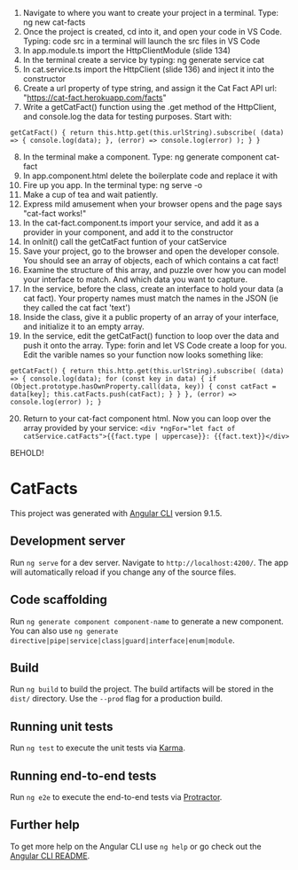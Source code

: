 1. Navigate to where you want to create your project in a terminal. Type: ng new cat-facts
2. Once the project is created, cd into it, and open your code in VS Code. Typing: code src in a terminal will launch the src files in VS Code
3. In app.module.ts import the HttpClientModule (slide 134)
4. In the terminal create a service by typing: ng generate service cat
5. In cat.service.ts import the HttpClient (slide 136) and inject it into the constructor
6. Create a url property of type string, and assign it the Cat Fact API url: "https://cat-fact.herokuapp.com/facts"
7. Write a getCatFact() function using the .get method of the HttpClient, and console.log the data for testing purposes. Start with:

  `getCatFact() {
    return this.http.get(this.urlString).subscribe(
      (data) => {
        console.log(data);
      },
      (error) => console.log(error)
    );
  }
}`

8. In the terminal make a component. Type: ng generate component cat-fact
9. In app.component.html delete the boilerplate code and replace it with <app-cat-fact></app-cat-fact>
10. Fire up you app. In the terminal type: ng serve -o
11. Make a cup of tea and wait patiently.
12. Express mild amusement when your browser opens and the page says "cat-fact works!"
13. In the cat-fact.component.ts import your service, and add it as a provider in your component, and add it to the constructor
14. In onInit() call the getCatFact funtion of your catService
15. Save your project, go to the browser and open the developer console. You should see an array of objects, each of which contains a cat fact!
16. Examine the structure of this array, and puzzle over how you can model your interface to match. And which data you want to capture.
17. In the service, before the class, create an interface to hold your data (a cat fact). Your property names must match the names in the JSON (ie they called the cat fact 'text')
18. Inside the class, give it a public property of an array of your interface, and initialize it to an empty array.
19. In the service, edit the getCatFact() function to loop over the data and push it onto the array. Type: forin and let VS Code create a loop for you. Edit the varible names so your function now looks something like:

`getCatFact() {
    return this.http.get(this.urlString).subscribe(
      (data) => {
        console.log(data);
        for (const key in data) {
          if (Object.prototype.hasOwnProperty.call(data, key)) {
            const catFact = data[key];
            this.catFacts.push(catFact);
          }
        }
      },
      (error) => console.log(error)
    );
  }`
  
20. Return to your cat-fact component html. Now you can loop over the array provided by your service:
`<div *ngFor="let fact of catService.catFacts">{{fact.type | uppercase}}: {{fact.text}}</div>`

BEHOLD!



# CatFacts

This project was generated with [Angular CLI](https://github.com/angular/angular-cli) version 9.1.5.

## Development server

Run `ng serve` for a dev server. Navigate to `http://localhost:4200/`. The app will automatically reload if you change any of the source files.

## Code scaffolding

Run `ng generate component component-name` to generate a new component. You can also use `ng generate directive|pipe|service|class|guard|interface|enum|module`.

## Build

Run `ng build` to build the project. The build artifacts will be stored in the `dist/` directory. Use the `--prod` flag for a production build.

## Running unit tests

Run `ng test` to execute the unit tests via [Karma](https://karma-runner.github.io).

## Running end-to-end tests

Run `ng e2e` to execute the end-to-end tests via [Protractor](http://www.protractortest.org/).

## Further help

To get more help on the Angular CLI use `ng help` or go check out the [Angular CLI README](https://github.com/angular/angular-cli/blob/master/README.md).
